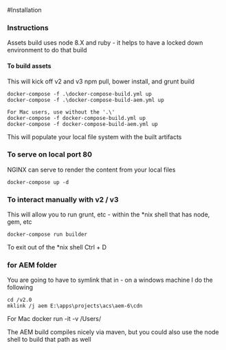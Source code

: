 #Installation


### Instructions

Assets build uses node 8.X and ruby - it helps to have a locked down environment to do that build 

#### To build assets
This will kick off v2 and v3 npm pull, bower install, and grunt build

    docker-compose -f .\docker-compose-build.yml up
    docker-compose -f .\docker-compose-build-aem.yml up

    For Mac users, use without the '.\'
    docker-compose -f docker-compose-build.yml up
    docker-compose -f docker-compose-build-aem.yml up
    
This will populate your local file system with the built artifacts


### To serve on local port 80

NGINX can serve to render the content from your local files 

    docker-compose up -d
    
    
### To interact manually with v2 / v3

This will allow you to run grunt, etc - within the *nix shell that has node, gem, etc
    
    docker-compose run builder

To exit out of the *nix shell
	Ctrl + D    
    
### for AEM folder

You are going to have to symlink that in - on a windows machine I do the following

    cd /v2.0
    mklink /j aem E:\apps\projects\acs\aem-6\cdn

For Mac
	docker run -it -v /Users/
   
The AEM build compiles nicely via maven, but you could also use the node shell to build that path as well
